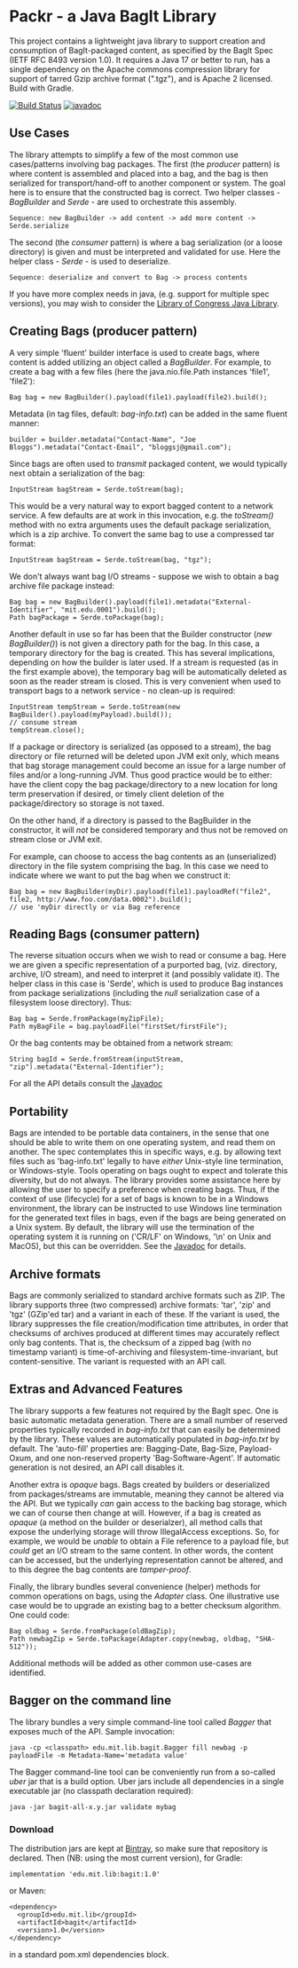 # Packr - a Java BagIt Library #

This project contains a lightweight java library to support creation and consumption of BagIt-packaged content, as specified
by the BagIt Spec (IETF RFC 8493 version 1.0). It requires a Java 17 or better to run, has a single dependency on the Apache
commons compression library for support of tarred Gzip archive format (".tgz"), and is Apache 2 licensed. Build with Gradle.

[![Build Status](https://travis-ci.org/richardrodgers/bagit.svg?branch=master)](https://travis-ci.org/richardrodgers/bagit)
[![javadoc](https://javadoc.io/badge2/edu.mit.lib/bagit/javadoc.svg)](https://javadoc.io/doc/edu.mit.lib/bagit)

## Use Cases ##

The library attempts to simplify a few of the most common use cases/patterns involving bag packages.
The first (the _producer_ pattern) is where content is assembled and placed into a bag, and the bag is then serialized
for transport/hand-off to another component or system. The goal here is to ensure that the constructed bag is correct.
Two helper classes - _BagBuilder_  and _Serde_ - are used to orchestrate this assembly.

    Sequence: new BagBuilder -> add content -> add more content -> Serde.serialize

The second (the _consumer_ pattern) is where a bag serialization (or a loose directory) is given and must
be interpreted and validated for use. Here the helper class - _Serde_ - is used to deserialize.

    Sequence: deserialize and convert to Bag -> process contents
    
If you have more complex needs
in java, (e.g. support for multiple spec versions), you may wish to consider the [Library of Congress Java Library](https://github.com/LibraryOfCongress/bagit-java).

## Creating Bags (producer pattern) ##

A very simple 'fluent' builder interface is used to create bags, where content is added utilizing an object called
a _BagBuilder_. For example, to create a bag with a few files (here the java.nio.file.Path instances 'file1', 'file2'):

    Bag bag = new BagBuilder().payload(file1).payload(file2).build();

Metadata (in tag files, default: _bag-info.txt_) can be added in the same fluent manner:

    builder = builder.metadata("Contact-Name", "Joe Bloggs").metadata("Contact-Email", "bloggsj@gmail.com");

Since bags are often used to _transmit_ packaged content, we would typically next obtain a serialization of the bag:

    InputStream bagStream = Serde.toStream(bag);

This would be a very natural way to export bagged content to a network service. A few defaults are at work in
this invocation, e.g. the _toStream()_ method with no extra arguments uses the default package serialization, which is a zip
archive. To convert the same bag to use a compressed tar format:

    InputStream bagStream = Serde.toStream(bag, "tgz");

We don't always want bag I/O streams - suppose we wish to obtain a bag archive file package instead:

    Bag bag = new BagBuilder().payload(file1).metadata("External-Identifier", "mit.edu.0001").build();
    Path bagPackage = Serde.toPackage(bag);

Another default in use so far has been that the Builder constructor (_new BagBuilder()_) is not given a directory path
for the bag. In this case, a temporary directory for the bag is created. This has several implications, depending on how the builder is later used.  If a stream is requested (as in the first example above), the temporary bag will be automatically deleted as soon as the reader stream is closed. This is very convenient when used to transport bags to a network service - no clean-up is required:

    InputStream tempStream = Serde.toStream(new BagBuilder().payload(myPayload).build());
    // consume stream
    tempStream.close();

If a package or directory is serialized (as opposed to a stream), the bag directory or file returned will be
deleted upon JVM exit only, which means that bag storage management could become an issue for a large number of
files and/or a long-running JVM. Thus good practice would be to either: have the client copy the bag package/directory
to a new location for long term preservation if desired, or timely client deletion of the package/directory so storage
is not taxed.

On the other hand, if a directory is passed to the BagBuilder in the constructor, it will _not_ be considered temporary
and thus not be removed on stream close or JVM exit.

For example, can choose to access the bag contents as an (unserialized) directory in the file system comprising the bag.
In this case we need to indicate where we want to put the bag when we construct it:

    Bag bag = new BagBuilder(myDir).payload(file1).payloadRef("file2", file2, http://www.foo.com/data.0002").build();
    // use 'myDir directly or via Bag reference

## Reading Bags (consumer pattern) ##

The reverse situation occurs when we wish to read or consume a bag. Here we are given a specific representation of
a purported bag, (viz. directory, archive, I/O stream), and need to interpret it (and possibly validate it). The helper class in this case is 'Serde', which is used to produce Bag instances from package serializations (including the _null_ 
serialization case of a filesystem loose directory). Thus:

    Bag bag = Serde.fromPackage(myZipFile);
    Path myBagFile = bag.payloadFile("firstSet/firstFile");

Or the bag contents may be obtained from a network stream:

    String bagId = Serde.fromStream(inputStream, "zip").metadata("External-Identifier");

For all the API details consult the [Javadoc](https://javadoc.io/doc/edu.mit.lib/bagit)

## Portability ##

Bags are intended to be portable data containers, in the sense that one should be able to write them on one operating system,
and read them on another. The spec contemplates this in specific ways, e.g. by allowing text files such as
'bag-info.txt' legally to have _either_ Unix-style line termination, or Windows-style. Tools operating on bags ought
to expect and tolerate this diversity, but do not always. The library provides some assistance here by allowing the user
to specify a preference when creating bags. Thus, if the context of use (lifecycle) for a set of bags is known to be in
a Windows environment, the library can be instructed to use Windows line termination for the generated text files in bags,
even if the bags are being generated on a Unix system. By default, the library will use the termination of the
operating system it is running on ('CR/LF' on Windows, '\n' on Unix and MacOS), but this can be overridden.
See the [Javadoc](https://javadoc.io/doc/edu.mit.lib/bagit) for details.

## Archive formats ##

Bags are commonly serialized to standard archive formats such as ZIP. The library supports three (two compressed) archive formats:
'tar', 'zip' and 'tgz' (GZip'ed tar) and a variant in each of these. If the variant is used, the library suppresses the file
creation/modification time attributes, in order that checksums of archives produced at different times
may accurately reflect only bag contents. That is, the checksum of a zipped bag (with no timestamp variant) is
time-of-archiving and filesystem-time-invariant, but content-sensitive. The variant is requested with an API call.

## Extras and Advanced Features ##

The library supports a few features not required by the BagIt spec. One is basic automatic
metadata generation. There are a small number of reserved properties typically recorded in _bag-info.txt_
that can easily be determined by the library. These values are automatically populated in _bag-info.txt_ by default.
The 'auto-fill' properties are: Bagging-Date, Bag-Size, Payload-Oxum, and one non-reserved property 'Bag-Software-Agent'.
If automatic generation is not desired, an API call disables it.

Another extra is _opaque_ bags. Bags created by builders or deserialized from packages/streams are immutable,
meaning they cannot be altered via the API. But we typically _can_ gain access to the backing bag storage,
which we can of course then change at will. However, if a bag is created as _opaque_ (a method on the builder or deserialzer),
all method calls that expose the underlying storage will throw IllegalAccess exceptions. So, for example, we would
be _unable_ to obtain a File reference to a payload file, but _could_ get an I/O stream to the same content.
In other words, the content can be accessed, but the underlying representation cannot be altered, and
to this degree the bag contents are _tamper-proof_.

Finally, the library bundles several convenience (helper) methods for common operations on bags, using
the _Adapter_ class. One illustrative use case would be to upgrade an existing bag to a better checksum algorithm.
One could code:

    Bag oldbag = Serde.fromPackage(oldBagZip);
    Path newbagZip = Serde.toPackage(Adapter.copy(newbag, oldbag, "SHA-512"));

Additional methods will be added as other common use-cases are identified.

## Bagger on the command line ##

The library bundles a very simple command-line tool called _Bagger_ that exposes much of the API.
Sample invocation:

    java -cp <classpath> edu.mit.lib.bagit.Bagger fill newbag -p payloadFile -m Metadata-Name='metadata value'

The Bagger command-line tool can be conveniently run from a so-called _uber_ jar that is a build option.
Uber jars include all dependencies in a single executable jar (no classpath declaration required):

    java -jar bagit-all-x.y.jar validate mybag

### Download ###

The distribution jars are kept at [Bintray](https://bintray.com), so make sure that repository is declared.
Then (NB: using the most current version), for Gradle:

    implementation 'edu.mit.lib:bagit:1.0'

or Maven:

    <dependency>
      <groupId>edu.mit.lib</groupId>
      <artifactId>bagit</artifactId>
      <version>1.0</version>
    </dependency>

in a standard pom.xml dependencies block.
